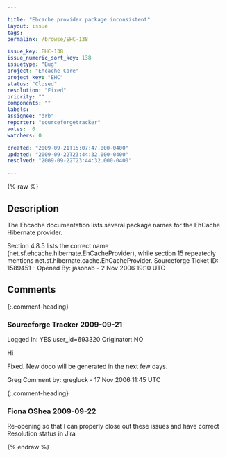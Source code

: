 ```yaml
---

title: "Ehcache provider package inconsistent"
layout: issue
tags: 
permalink: /browse/EHC-138

issue_key: EHC-138
issue_numeric_sort_key: 138
issuetype: "Bug"
project: "Ehcache Core"
project_key: "EHC"
status: "Closed"
resolution: "Fixed"
priority: ""
components: ""
labels: 
assignee: "drb"
reporter: "sourceforgetracker"
votes:  0
watchers: 0

created: "2009-09-21T15:07:47.000-0400"
updated: "2009-09-22T23:44:32.000-0400"
resolved: "2009-09-22T23:44:32.000-0400"

---
```




{% raw %}



## Description

<div markdown="1" class="description">

The Ehcache documentation lists several package names
for the EhCache Hibernate provider.

Section 4.8.5 lists the correct name
(net.sf.ehcache.hibernate.EhCacheProvider), while
section 15 repeatedly mentions
net.sf.hibernate.cache.EhCacheProvider.
Sourceforge Ticket ID: 1589451 - Opened By: jasonab - 2 Nov 2006 19:10 UTC

</div>

## Comments


{:.comment-heading}
### **Sourceforge Tracker** <span class="date">2009-09-21</span>

<div markdown="1" class="comment">

Logged In: YES 
user\_id=693320
Originator: NO

Hi

Fixed. New doco will be generated in the next few days.

Greg
Comment by: gregluck - 17 Nov 2006 11:45 UTC

</div>


{:.comment-heading}
### **Fiona OShea** <span class="date">2009-09-22</span>

<div markdown="1" class="comment">

Re-opening so that I can properly close out these issues and have correct Resolution status in Jira

</div>



{% endraw %}

